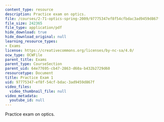 ```yaml
---
content_type: resource
description: Practice exam on optics.
file: /courses/2-71-optics-spring-2009/97775347ef8f54cfbdac3ad9459d867f_MIT2_71S09_practice1.pdf
file_size: 242365
file_type: application/pdf
hide_download: true
hide_download_original: null
learning_resource_types:
- Exams
license: https://creativecommons.org/licenses/by-nc-sa/4.0/
ocw_type: OCWFile
parent_title: Exams
parent_type: CourseSection
parent_uid: 64e77695-cb47-2863-d60a-b432b2729d60
resourcetype: Document
title: Practice Exam 1
uid: 97775347-ef8f-54cf-bdac-3ad9459d867f
video_files:
  video_thumbnail_file: null
video_metadata:
  youtube_id: null
---
```

Practice exam on optics.